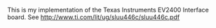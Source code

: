 This is my implementation of the Texas Instruments EV2400 Interface board.
See http://www.ti.com/lit/ug/sluu446c/sluu446c.pdf
